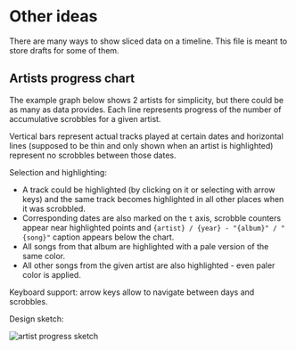 # Other ideas

There are many ways to show sliced data on a timeline. This file is meant to store drafts for some of them.

## Artists progress chart

The example graph below shows 2 artists for simplicity, but there could be as many as data provides. Each line represents progress of the number of accumulative scrobbles for a given artist.

Vertical bars represent actual tracks played at certain dates and horizontal lines (supposed to be thin and only shown when an artist is highlighted) represent no scrobbles between those dates.

Selection and highlighting:

* A track could be highlighted (by clicking on it or selecting with arrow keys) and the same track becomes highlighted in all other places when it was scrobbled.
* Corresponding dates are also marked on the `t` axis, scrobble counters appear near highlighted points and `{artist} / {year} - "{album}" / "{song}"` caption appears below the chart.
* All songs from that album are highlighted with a pale version of the same color.
* All other songs from the given artist are also highlighted - even paler color is applied.

Keyboard support: arrow keys allow to navigate between days and scrobbles.

Design sketch:

![artist progress sketch](https://user-images.githubusercontent.com/2470363/58372852-60237f00-7f24-11e9-9e55-f0ed29e98d1b.jpg)

